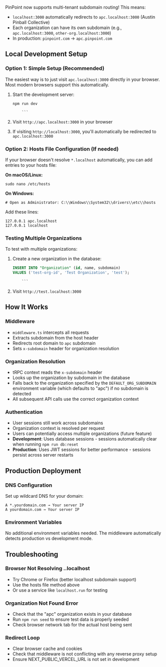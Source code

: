 PinPoint now supports multi-tenant subdomain routing! This means:

- `localhost:3000` automatically redirects to `apc.localhost:3000` (Austin Pinball Collective)
- Each organization can have its own subdomain (e.g., `apc.localhost:3000`, `other-org.localhost:3000`)
- In production: `pinpoint.com` → `apc.pinpoint.com`

## Local Development Setup

### Option 1: Simple Setup (Recommended)

The easiest way is to just visit `apc.localhost:3000` directly in your browser. Most modern browsers support this automatically.

1.  Start the development server:

    ````shell
    npm run dev

        ```

    ````

2.  Visit `http://apc.localhost:3000` in your browser
3.  If visiting `http://localhost:3000`, you'll automatically be redirected to `apc.localhost:3000`

### Option 2: Hosts File Configuration (If needed)

If your browser doesn't resolve `*.localhost` automatically, you can add entries to your hosts file:

**On macOS/Linux:**

```shell
sudo nano /etc/hosts

```

**On Windows:**

```plain text
# Open as Administrator: C:\\Windows\\System32\\drivers\\etc\\hosts

```

Add these lines:

```plain text
127.0.0.1 apc.localhost
127.0.0.1 localhost

```

### Testing Multiple Organizations

To test with multiple organizations:

1.  Create a new organization in the database:

    ````sql
    INSERT INTO "Organization" (id, name, subdomain)
    VALUES ('test-org-id', 'Test Organization', 'test');

        ```

    ````

2.  Visit `http://test.localhost:3000`

## How It Works

### Middleware

- `middleware.ts` intercepts all requests
- Extracts subdomain from the host header
- Redirects root domain to `apc` subdomain
- Sets `x-subdomain` header for organization resolution

### Organization Resolution

- tRPC context reads the `x-subdomain` header
- Looks up the organization by subdomain in the database
- Falls back to the organization specified by the `DEFAULT_ORG_SUBDOMAIN` environment variable (which defaults to "apc") if no subdomain is detected
- All subsequent API calls use the correct organization context

### Authentication

- User sessions still work across subdomains
- Organization context is resolved per request
- Users can potentially access multiple organizations (future feature)
- **Development**: Uses database sessions - sessions automatically clear when running `npm run db:reset`
- **Production**: Uses JWT sessions for better performance - sessions persist across server restarts

## Production Deployment

### DNS Configuration

Set up wildcard DNS for your domain:

```plain text
A *.yourdomain.com → Your server IP
A yourdomain.com → Your server IP

```

### Environment Variables

No additional environment variables needed. The middleware automatically detects production vs development mode.

## Troubleshooting

### Browser Not Resolving \..localhost

- Try Chrome or Firefox (better localhost subdomain support)
- Use the hosts file method above
- Or use a service like `localhost.run` for testing

### Organization Not Found Error

- Check that the "apc" organization exists in your database
- Run `npm run seed` to ensure test data is properly seeded
- Check browser network tab for the actual host being sent

### Redirect Loop

- Clear browser cache and cookies
- Check that middleware is not conflicting with any reverse proxy setup
- Ensure NEXT_PUBLIC_VERCEL_URL is not set in development
